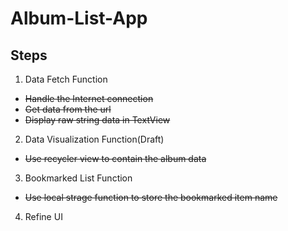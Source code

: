 # Album-List-App

## Steps
1. Data Fetch Function
  - ~~Handle the Internet connection~~
  - ~~Get data from the url~~
  - ~~Display raw string data in TextView~~
2. Data Visualization Function(Draft)
  - ~~Use recycler view to contain the album data~~
3. Bookmarked List Function
  - ~~Use local strage function to store the bookmarked item name~~
4. Refine UI 
